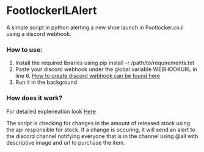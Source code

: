 # FootlockerILAlert

A simple script in python alerting a new shoe launch in Footlocker.co.il using a discord webhook.

### How to use:
1. Install the required lbraries using pip install -r /path/to/requirements.txt 
2. Paste your discord webhook under the global variable WEBHOOKURL in line 6. [How to create discord webhook can be found here](https://hookdeck.com/webhooks/platforms/how-to-get-started-with-discord-webhooks#discord-webhook-example)
3. Run it in the background

### How does it work?
For detailed expleneation look [Here](https://developingg.blogspot.com/2022/07/developing-footlocker-il-alert-bot-from.html)

The script is checking for changes in the amount of released stock using the api responsible for stock.
If a change is occuring, it will send an alert to the discord channel notifying everyone that is in the channel using @all with descriptive image and url to purchase the item.
